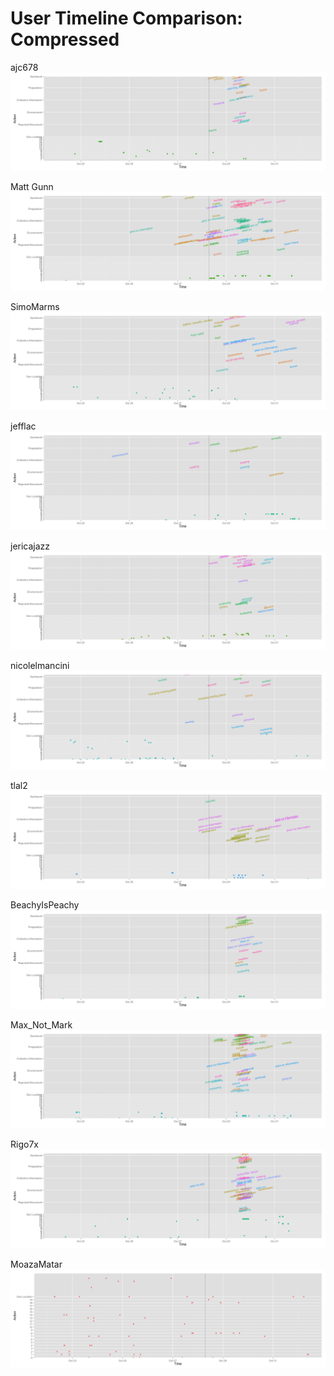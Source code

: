 User Timeline Comparison: Compressed
========================================================



ajc678
![plot of chunk ajc678](figure/ajc678.png) 

Matt Gunn
![plot of chunk mattgunn](figure/mattgunn.png) 

SimoMarms
![plot of chunk SimoMarms](figure/SimoMarms.png) 

jefflac
![plot of chunk jefflac](figure/jefflac.png) 

jericajazz
![plot of chunk jericajazz](figure/jericajazz.png) 

nicolelmancini
![plot of chunk nicolelmancini](figure/nicolelmancini.png) 

tlal2
![plot of chunk tlal2](figure/tlal2.png) 

BeachyIsPeachy
![plot of chunk BeachyIsPeachy](figure/BeachyIsPeachy.png) 

Max_Not_Mark
![plot of chunk Max_Not_Mark](figure/Max_Not_Mark.png) 

Rigo7x
![plot of chunk Rigo7x](figure/Rigo7x.png) 

MoazaMatar
![plot of chunk MoazaMatar](figure/MoazaMatar.png) 

